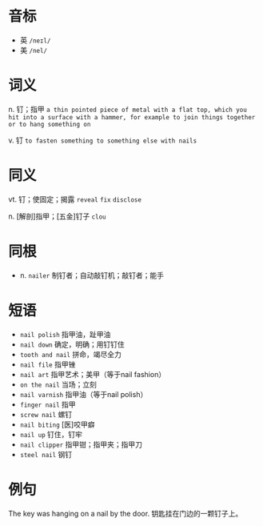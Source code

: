 # 音标

- 英 `/neɪl/`
- 美 `/nel/`

# 词义

n. 钉；指甲
`a thin pointed piece of metal with a flat top, which you hit into a surface with a hammer, for example to join things together or to hang something on`

v. 钉
`to fasten something to something else with nails`

# 同义

vt. 钉；使固定；揭露
`reveal` `fix` `disclose`

n. [解剖]指甲；[五金]钉子
`clou`

# 同根

- n. `nailer` 制钉者；自动敲钉机；敲钉者；能手

# 短语

- `nail polish` 指甲油，趾甲油
- `nail down` 确定，明确；用钉钉住
- `tooth and nail` 拼命，竭尽全力
- `nail file` 指甲锉
- `nail art` 指甲艺术；美甲（等于nail fashion）
- `on the nail` 当场；立刻
- `nail varnish` 指甲油（等于nail polish）
- `finger nail` 指甲
- `screw nail` 螺钉
- `nail biting` [医]咬甲癖
- `nail up` 钉住，钉牢
- `nail clipper` 指甲钳；指甲夹；指甲刀
- `steel nail` 钢钉

# 例句

The key was hanging on a nail by the door.
钥匙挂在门边的一颗钉子上。


